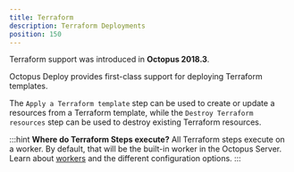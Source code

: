 ```yaml
---
title: Terraform
description: Terraform Deployments
position: 150
---
```

Terraform support was introduced in **Octopus 2018.3**.

Octopus Deploy provides first-class support for deploying Terraform templates.

The `Apply a Terraform template` step can be used to create or update a resources from a Terraform template, while the `Destroy Terraform resources` step can be used to destroy existing Terraform resources.

:::hint
**Where do Terraform Steps execute?**
All Terraform steps execute on a worker.  By default, that will be the built-in worker in the Octopus Server. Learn about [workers](/docs/administration/workers/index.md) and the different configuration options.
:::
